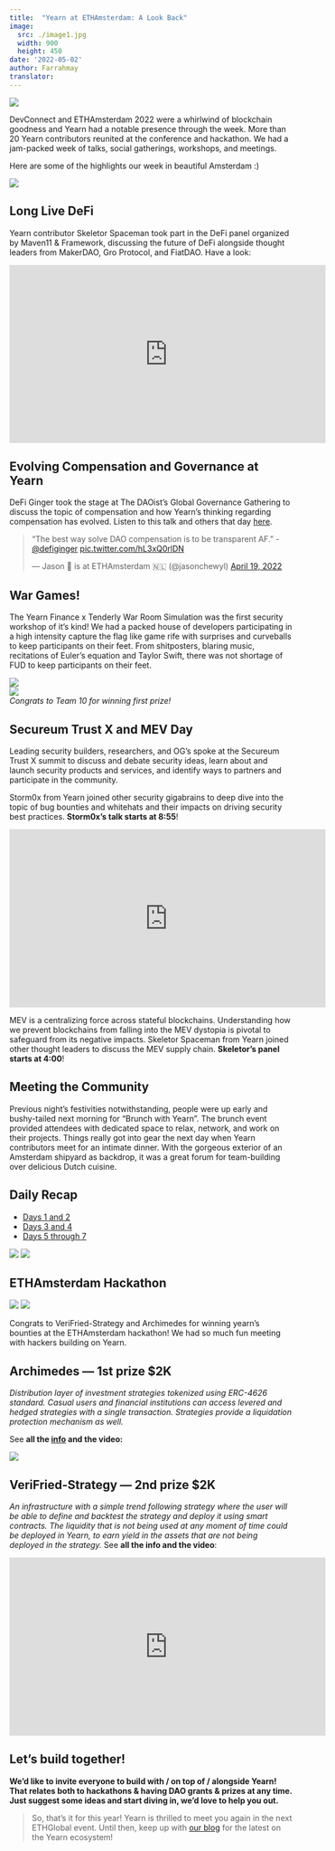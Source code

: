 ```yaml
---
title:  "Yearn at ETHAmsterdam: A Look Back"
image:
  src: ./image1.jpg
  width: 900
  height: 450
date: '2022-05-02'
author: Farrahmay
translator: 
---
```


![](./image1.jpg?w=900&h=450)

DevConnect and ETHAmsterdam 2022 were a whirlwind of blockchain goodness and Yearn had a notable presence through the week. More than 20 Yearn contributors reunited at the conference and hackathon. We had a jam-packed week of talks, social gatherings, workshops, and meetings.

Here are some of the highlights our week in beautiful Amsterdam :)

![](./image2.jpg?w=688&h=900)

## Long Live DeFi

Yearn contributor Skeletor Spaceman took part in the DeFi panel organized by Maven11 & Framework, discussing the future of DeFi alongside thought leaders from MakerDAO, Gro Protocol, and FiatDAO. Have a look:

<iframe width="560" height="315" src="https://www.youtube.com/embed/vyoVEL2xsQM" title="YouTube video player" frameborder="0" allow="accelerometer; autoplay; clipboard-write; encrypted-media; gyroscope; picture-in-picture" allowfullscreen></iframe>

## Evolving Compensation and Governance at Yearn

DeFi Ginger took the stage at The DAOist’s Global Governance Gathering to discuss the topic of compensation and how Yearn’s thinking regarding compensation has evolved. Listen to this talk and others that day [here](https://t.co/OmdWSj1Aqx).

<blockquote class="twitter-tweet"><p lang="en" dir="ltr">“The best way solve DAO compensation is to be transparent AF.” - <a href="https://twitter.com/defiginger?ref_src=twsrc%5Etfw">@defiginger</a> <a href="https://t.co/hL3xQ0rlDN">pic.twitter.com/hL3xQ0rlDN</a></p>&mdash; Jason 🏴 is at ETHAmsterdam 🇳🇱 (@jasonchewyl) <a href="https://twitter.com/jasonchewyl/status/1516394639783505924?ref_src=twsrc%5Etfw">April 19, 2022</a></blockquote> <script async src="https://platform.twitter.com/widgets.js" charset="utf-8"></script>

## War Games!

The Yearn Finance x Tenderly War Room Simulation was the first security workshop of it’s kind! We had a packed house of developers participating in a high intensity capture the flag like game rife with surprises and curveballs to keep participants on their feet. From shitposters, blaring music, recitations of Euler’s equation and Taylor Swift, there was not shortage of FUD to keep participants on their feet.

![](./image3.jpg?w=900&h=675)\
![](./image4.jpg?w=900&h=675)\
*Congrats to Team 10 for winning first prize!*

## Secureum Trust X and MEV Day

Leading security builders, researchers, and OG’s spoke at the Secureum Trust X summit to discuss and debate security ideas, learn about and launch security products and services, and identify ways to partners and participate in the community.

Storm0x from Yearn joined other security gigabrains to deep dive into the topic of bug bounties and whitehats and their impacts on driving security best practices. **Storm0x’s talk starts at 8:55**!

<iframe width="560" height="315" src="https://www.youtube.com/embed/q4mlkHGFO_w" title="YouTube video player" frameborder="0" allow="accelerometer; autoplay; clipboard-write; encrypted-media; gyroscope; picture-in-picture" allowfullscreen></iframe>

MEV is a centralizing force across stateful blockchains. Understanding how we prevent blockchains from falling into the MEV dystopia is pivotal to safeguard from its negative impacts. Skeletor Spaceman from Yearn joined other thought leaders to discuss the MEV supply chain. **Skeletor’s panel starts at 4:00**!

<autoslot link="https://streameth.tv/event/mev-day"><autoslot>

## Meeting the Community

Previous night’s festivities notwithstanding, people were up early and bushy-tailed next morning for “Brunch with Yearn”. The brunch event provided attendees with dedicated space to relax, network, and work on their projects. Things really got into gear the next day when Yearn contributors meet for an intimate dinner. With the gorgeous exterior of an Amsterdam shipyard as backdrop, it was a great forum for team-building over delicious Dutch cuisine.

## Daily Recap

- [Days 1 and 2](https://twitter.com/iearnfinance/status/1516522021605289991?s=20&t=oshRakPAmREtDvgiyGB92Q)
- [Days 3 and 4](https://twitter.com/YFI_interns/status/1517710156594917377?s=20&t=oshRakPAmREtDvgiyGB92Q)
- [Days 5 through 7](https://twitter.com/iearnfinance/status/1518201870413664256?s=20&t=oshRakPAmREtDvgiyGB92Q)

![](./image5.jpg?w=900&h=377)
![](./image6.jpg?w=675&h=900)

## ETHAmsterdam Hackathon

![](./image7.jpg?w=900&h=798)
![](./image8.jpg?w=675&h=900)

Congrats to VeriFried-Strategy and Archimedes for winning yearn’s bounties at the ETHAmsterdam hackathon! We had so much fun meeting with hackers building on Yearn.

## Archimedes — 1st prize $2K

*Distribution layer of investment strategies tokenized using ERC-4626 standard. Casual users and financial institutions can access levered and hedged strategies with a single transaction. Strategies provide a liquidation protection mechanism as well.*
  
See **all the [info]((https://showcase.ethglobal.com/ethamsterdam/archimedes-xc7zd)) and the video:**

![](./image9.jpg?w=900&h=482)

## VeriFried-Strategy — 2nd prize $2K

*An infrastructure with a simple trend following strategy where the user will be able to define and backtest the strategy and deploy it using smart contracts. The liquidity that is not being used at any moment of time could be deployed in Yearn, to earn yield in the assets that are not being deployed in the strategy.*
See **all the info and the video**:

<iframe width="560" height="315" src="https://www.youtube.com/embed/1xtfiZXh43c" title="YouTube video player" frameborder="0" allow="accelerometer; autoplay; clipboard-write; encrypted-media; gyroscope; picture-in-picture" allowfullscreen></iframe>

## **Let’s build together!**

**We’d like to invite everyone to build with / on top of / alongside Yearn! That relates both to hackathons & having DAO grants & prizes at any time. Just suggest some ideas and start diving in, we’d love to help you out.**

> So, that’s it for this year! Yearn is thrilled to meet you again in the next ETHGlobal event. Until then, keep up with [our blog](https://medium.com/iearn) for the latest on the Yearn ecosystem!
